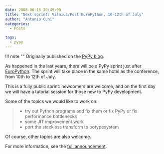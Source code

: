 ```yaml
---
date: 2008-06-16 20:49:00
title: "Next sprint: Vilnius/Post EuroPython, 10-12th of July"
author: "Antonio Cuni"
categories:
  - Posts

tags:
  - pypy
---
```


!!! note ""
    Originally published on the [PyPy blog](https://pypy.org/posts/2008/06/next-sprint-vilniuspost-europython-10-3844544842675903586.html).


<html><body><p>As happened in the last years, there will be a PyPy sprint just after
<a class="reference" href="https://www.europython.org/">EuroPython</a>.  The sprint will take place in the same hotel as the
conference, from 10th to 12th of July.
</p>
<!-- more -->

<p>This is a fully public sprint: newcomers are welcome, and on the first
day we will have a tutorial session for those new to PyPy development.</p>
<p>Some of the topics we would like to work on:</p>
<blockquote>
<ul class="simple">
<li>try out Python programs and fix them or fix PyPy or fix performance bottlenecks</li>
<li>some JIT improvement work</li>
<li>port the stackless transform to ootypesystem</li>
</ul>
</blockquote>
<p>Of course, other topics are also welcome.</p>
<p>For more information, see the <a class="reference" href="https://codespeak.net/pypy/extradoc/sprintinfo/post-ep2008/announcement.html">full announcement</a>.</p></body></html>
